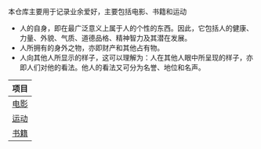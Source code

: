 本仓库主要用于记录业余爱好，主要包括电影、书籍和运动



- 人的自身，即在最广泛意义上属于人的个性的东西。因此，它包括人的健康、力量、外貌、气质、道德品格、精神智力及其潜在发展。
- 人所拥有的身外之物，亦即财产和其他占有物。
- 人向其他人所显示的样子，这可以理解为：人在其他人眼中所呈现的样子，亦即人们对他的看法。他人的看法又可分为名誉、地位和名声。



| 项目                                                         |
| ------------------------------------------------------------ |
| [电影](https://github.com/hzchenxiaobin/Hobby/blob/main/%E7%94%B5%E5%BD%B1.md) |
| [运动](https://github.com/hzchenxiaobin/Hobby/blob/main/%E8%BF%90%E5%8A%A8.md) |
| [书籍](https://github.com/hzchenxiaobin/Hobby/blob/main/%E4%B9%A6%E7%B1%8D.md) |

